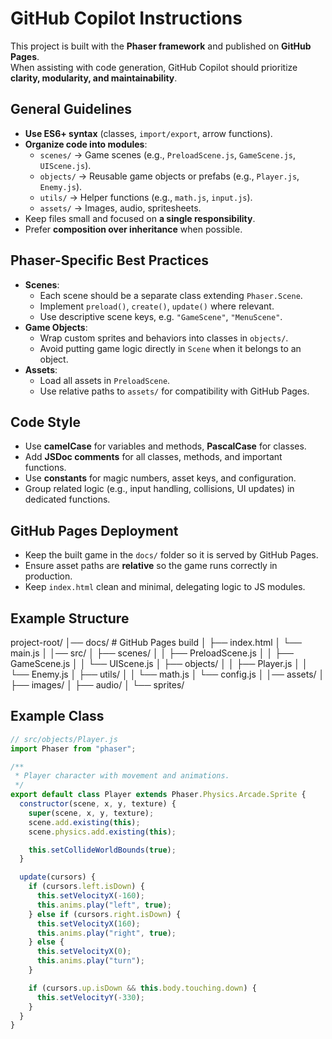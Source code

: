 # GitHub Copilot Instructions

This project is built with the **Phaser framework** and published on **GitHub Pages**.  
When assisting with code generation, GitHub Copilot should prioritize **clarity, modularity, and maintainability**.

## General Guidelines
- **Use ES6+ syntax** (classes, `import/export`, arrow functions).
- **Organize code into modules**:
    - `scenes/` → Game scenes (e.g., `PreloadScene.js`, `GameScene.js`, `UIScene.js`).
    - `objects/` → Reusable game objects or prefabs (e.g., `Player.js`, `Enemy.js`).
    - `utils/` → Helper functions (e.g., `math.js`, `input.js`).
    - `assets/` → Images, audio, spritesheets.
- Keep files small and focused on **a single responsibility**.
- Prefer **composition over inheritance** when possible.

## Phaser-Specific Best Practices
- **Scenes**:
    - Each scene should be a separate class extending `Phaser.Scene`.
    - Implement `preload()`, `create()`, `update()` where relevant.
    - Use descriptive scene keys, e.g. `"GameScene"`, `"MenuScene"`.
- **Game Objects**:
    - Wrap custom sprites and behaviors into classes in `objects/`.
    - Avoid putting game logic directly in `Scene` when it belongs to an object.
- **Assets**:
    - Load all assets in `PreloadScene`.
    - Use relative paths to `assets/` for compatibility with GitHub Pages.

## Code Style
- Use **camelCase** for variables and methods, **PascalCase** for classes.
- Add **JSDoc comments** for all classes, methods, and important functions.
- Use **constants** for magic numbers, asset keys, and configuration.
- Group related logic (e.g., input handling, collisions, UI updates) in dedicated functions.

## GitHub Pages Deployment
- Keep the built game in the `docs/` folder so it is served by GitHub Pages.
- Ensure asset paths are **relative** so the game runs correctly in production.
- Keep `index.html` clean and minimal, delegating logic to JS modules.

## Example Structure

project-root/
│── docs/ # GitHub Pages build
│ ├── index.html
│ └── main.js
│
│── src/
│ ├── scenes/
│ │ ├── PreloadScene.js
│ │ ├── GameScene.js
│ │ └── UIScene.js
│ ├── objects/
│ │ ├── Player.js
│ │ └── Enemy.js
│ ├── utils/
│ │ └── math.js
│ └── config.js
│
│── assets/
│ ├── images/
│ ├── audio/
│ └── sprites/


## Example Class
```js
// src/objects/Player.js
import Phaser from "phaser";

/**
 * Player character with movement and animations.
 */
export default class Player extends Phaser.Physics.Arcade.Sprite {
  constructor(scene, x, y, texture) {
    super(scene, x, y, texture);
    scene.add.existing(this);
    scene.physics.add.existing(this);

    this.setCollideWorldBounds(true);
  }

  update(cursors) {
    if (cursors.left.isDown) {
      this.setVelocityX(-160);
      this.anims.play("left", true);
    } else if (cursors.right.isDown) {
      this.setVelocityX(160);
      this.anims.play("right", true);
    } else {
      this.setVelocityX(0);
      this.anims.play("turn");
    }

    if (cursors.up.isDown && this.body.touching.down) {
      this.setVelocityY(-330);
    }
  }
}

